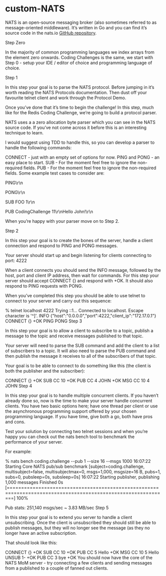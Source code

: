 # custom-NATS

NATS is an open-source messaging broker (also sometimes referred to as message-oriented middleware). It’s written in Go and you can find it’s source code in the nats.io [GitHub repository](https://github.com/nats-io/nats-server/).

Step Zero

In the majority of common programming languages we index arrays from the element zero onwards. Coding Challenges is the same, we start with Step 0 - setup your IDE / editor of choice and programming language of choice.

Step 1

In this step your goal is to parse the NATS protocol. Before jumping in it’s worth reading the NATS Protocols documentation. Then dust off your favourite telnet client and work through the Protocol Demo.

Once you’ve done that it’s time to begin the challenge! In this step, much like for the Redis Coding Challenge, we’re going to build a protocol parser.

NATS uses a a zero allocation byte parser which you can see in the NATS source code. If you’ve not come across it before this is an interesting technique to learn.

I would suggest using TDD to handle this, so you can develop a parser to handle the following commands:

CONNECT - just with an empty set of options for now.
PING and PONG - an easy place to start.
SUB - For the moment feel free to ignore the non-required fields.
PUB - For the moment feel free to ignore the non-required fields.
Some example test cases to consider are:

PING\r\n

PONG\r\n

SUB FOO 1\r\n

PUB CodingChallenge 11\r\nHello John!\r\n

When you’re happy with your parser move on to Step 2.

Step 2

In this step your goal is to create the bones of the server, handle a client connection and respond to PING and PONG messages.

Your server should start up and begin listening for clients connecting to port: 4222

When a client connects you should send the INFO message, followed by the host, port and client IP address, then wait for commands. For this step your server should accept CONNECT {} and respond with +OK. It should also respond to PING requests with PONG.

When you’ve completed this step you should be able to use telnet to connect to your server and carry out this sequence:

% telnet localhost 4222
Trying ::1...
Connected to localhost.
Escape character is '^]'.
INFO {"host":"0.0.0.0","port":4222,"client_ip":"172.17.0.1"}
CONNECT {}
+OK
PING
PONG
Step 3

In this step your goal is to allow a client to subscribe to a topic, publish a message to the topic and receive messages published to that topic.

Your server will need to parse the SUB command and add the client to a list of subscribers to a topic. It will also need to parse the PUB command and then publish the message it receives to all of the subscribers of that topic.

Your goal is to be able to connect to do something like this (the client is both the publisher and the subscriber):

CONNECT {}
+OK
SUB CC 10
+OK
PUB CC 4
JOHN
+OK
MSG CC 10 4
JOHN
Step 4

In this step your goal is to handle multiple concurrent clients. If you haven’t already done so, now is the time to make your server handle concurrent clients. You have two basic options here; have one thread per client or use the asynchronous programming support offered by your chosen programming language. If you have time, give both a go, both have pros and cons.

Test your solution by connecting two telnet sessions and when you’re happy you can check out the nats bench tool to benchmark the performance of your server.

For example:

% nats bench coding.challenge --pub 1 --size 16 --msgs 1000
16:07:22 Starting Core NATS pub/sub benchmark [subject=coding.challenge, multisubject=false, multisubjectmax=0, msgs=1,000, msgsize=16 B, pubs=1, subs=0, pubsleep=0s, subsleep=0s]
16:07:22 Starting publisher, publishing 1,000 messages
Finished      0s [==============================================================================================================] 100%

Pub stats: 251,140 msgs/sec ~ 3.83 MB/sec
Step 5

In this step your goal is to extend you server to handle a client unsubscribing. Once the client is unsubscribed they should still be able to publish messages, but they will no longer see the message (as they no longer have an active subscription.

That should look like this:

CONNECT {}
+OK
SUB CC 10
+OK
PUB CC 5
Hello
+OK
MSG CC 10 5
Hello
UNSUB 1-
+OK
PUB CC 3
bye
+OK
You should now have the core of the NATS MoM server - try connecting a few clients and sending messages from a published to a couple of fanned out clients.
